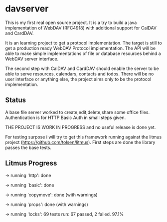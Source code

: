 # davserver

This is my first real open source project. It is a try to build a java implementation of WebDAV (RFC4918) with additional support for CalDAV and CardDAV. 

It is an learning project to get a protocol implementation. The target is still to get a production ready WebDAV Protocol implementation. The API will be able to make simple implementations of file or database resources behind a WebDAV server interface. 

The second step with CalDAV and CardDAV should enable the server to be able to serve resources, calendars, contacts and todos. There will be no user interface or anything else, the project aims only to be the protocol implementation. 

## Status 

A base file server worked to create,edit,delete,share some office files. Authentication is for HTTP Basic Auth in small steps given.  
 
THE PROJECT IS WORK IN PROGRESS and no useful release is done yet.

For testing surpose i will try to get this framework running against the litmus project (https://github.com/tolsen/litmus). First steps are done the library passes the base tests.

## Litmus Progress

-> running 'http': done

-> running `basic': done 

-> running 'copymove': done (with warnings)

-> running 'props': done (with warnings)

-> running 'locks': 69 tests run: 67 passed, 2 failed. 97.1%
